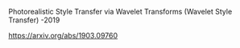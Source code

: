 

Photorealistic Style Transfer via Wavelet Transforms (Wavelet Style Transfer) -2019

https://arxiv.org/abs/1903.09760